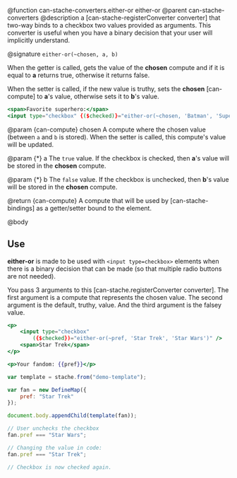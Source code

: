 @function can-stache-converters.either-or either-or
@parent can-stache-converters
@description a [can-stache-registerConverter converter] that two-way binds to a checkbox two values provided as arguments. This converter is useful when you have a binary decision that your user will implicitly understand.

@signature `either-or(~chosen, a, b)`

When the getter is called, gets the value of the **chosen** compute and if it is equal to **a** returns true, otherwise it returns false.

When the setter is called, if the new value is truthy, sets the **chosen** [can-compute] to **a**'s value, otherwise sets it to **b**'s value.

```handlebars
<span>Favorite superhero:</span>
<input type="checkbox" {($checked)}="either-or(~chosen, 'Batman', 'Superman')"> Batman?
```

@param {can-compute} chosen A compute where the chosen value (between `a` and `b` is stored). When the setter is called, this compute's value will be updated.

@param {*} a The `true` value. If the checkbox is checked, then **a**'s value will be stored in the **chosen** compute.

@param {*} b The `false` value. If the checkbox is unchecked, then **b**'s value will be stored in the **chosen** compute.

@return {can-compute} A compute that will be used by [can-stache-bindings] as a getter/setter bound to the element.

@body

## Use

**either-or** is made to be used with `<input type=checkbox>` elements when there is a binary decision that can be made (so that multiple radio buttons are not needed).

You pass 3 arguments to this [can-stache.registerConverter converter]. The first argument is a compute that represents the chosen value. The second argument is the default, truthy, value. And the third argument is the falsey value.


```handlebars
<p>
	<input type="checkbox"
		({$checked})="either-or(~pref, 'Star Trek', 'Star Wars')" />
	<span>Star Trek</span>
</p>

<p>Your fandom: {{pref}}</p>
```

```js
var template = stache.from("demo-template");

var fan = new DefineMap({
	pref: "Star Trek"
});

document.body.appendChild(template(fan));

// User unchecks the checkbox
fan.pref === "Star Wars";

// Changing the value in code:
fan.pref === "Star Trek";

// Checkbox is now checked again.
```
